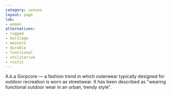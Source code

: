 ```yaml
---
category: senses
layout: page
lob:
- women
alternatives: 
- rugged
- heritage
- western
- durable
- functional
- utilitarian
- rustic
---
```



A.k.a Gorpcore — a fashion trend in which outerwear typically designed for outdoor recreation is worn as streetwear. It has been described as "wearing functional outdoor wear in an urban, trendy style". 